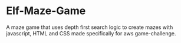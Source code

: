 # Elf-Maze-Game
A maze game that uses depth first search logic to create mazes with javascript, HTML and CSS made specifically for aws game-challenge.
